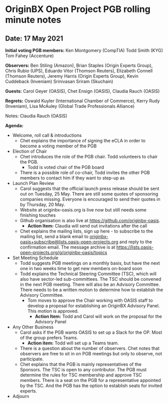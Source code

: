 # OriginBX Open Project PGB rolling minute notes

## Date: 17 May 2021

**Initial voting PGB members:**
Ken Montgomery (CompTIA)
Todd Smith (KYG)
Tom Fahey (Accenture)

**Observers:**
Ben Stiling (Amazon), Brian Staples (Origin Experts Group), Chris Rubio (UPS),
Eduardo Vitor (Thomson Reuters), Elizabeth Connell (Thomson Reuters),
Jeremy Harris (Origin Experts Group), Kevin Cuddeback (Inveniam)
Srinivasan Sriram (Skuchain)

**Guests:** Carol Geyer (OASIS), Chet Ensign (OASIS), Claudia Rauch (OASIS)

**Regrets:**
Oswald Kuyler (International Chamber of Commerce), Kerry Rudy (Inveniam),
Lisa McAuley (Global Trade Professionals Alliance)

Notes: Claudia Rauch (OASIS)

**Agenda:**
* Welcome, roll call & introductions
  * Chet explains the importance of signing the eCLA in order to become a voting member of the PGB
* Election of Chair
  * Chet introduces the role of the PGB chair. Todd volunteers to chair the PGB.
    * Todd is voted chair of the PGB board
  * There is a possible role of co-chair, Todd invites the other PGB members to
    contact him if they want to step-up as  
* Launch Plan Review
  * Carol suggests that the official launch press release should be sent out on
    Tuesday, 25 May. There are still some quotes of sponsoring companies missing.
    Everyone is encouraged to send their quotes in by Thursday, 20 May.
  * Website at originbx-oasis.org is live now but still needs some finishing touches
  * Github organisation is also live at https://github.com/originbx-oasis.
    * **Action Item:** Claudia will send out invitations after the call
  * Chet explains the mailing lists, sign up here - to subscribe to the mailing
    list, send a blank email to originbx-oasis+subscribe@lists.oasis-open-projects.org
    and reply to the confirmation email. The message archive is at
    https://lists.oasis-open-projects.org/g/originbx-oasis/topics
* Set Meeting Schedule
  * Todd suggests PGB meetings on a monthly basis, but have the next one in two
    weeks time to get new members on-board soon
  * Todd explains the Technical Steering Committee (TSC), which will also have
    sector-led sub-committees. The TSC should be convened in the next PGB
    meeting. There will also be an Advisory Committee. There needs to be a
    written motion to determine how to establish the Advisory Committee.
      * Tom moves to approve the Chair working with OASIS staff to develop a proposal
        for establishing an OriginBX Advisory Panel. This motion is approved.
        * **Action Item:** Todd and Carol will work on the proposal for the Advisory Panel
* Any Other Business
  * Carol asks if the PGB wants OASIS to set up a Slack for the OP.
    Most of the group prefers Teams.
    * **Action item:** Todd will set up a Teams team.
  * There is a question about the number of observers. Chet notes that observers
    are free to sit in on PGB meetings but only to observe, not participate.
  * Chet explains that the PGB is mainly representatives of the Sponsors. The TSC
    is open to any contributor. The PGB must determine the rules for TSC membership
    and approve TSC members. There is a seat on the PGB for a representative
    appointed by the TSC. And the PGB has the option to establish seats for invited experts.
* Adjourn
